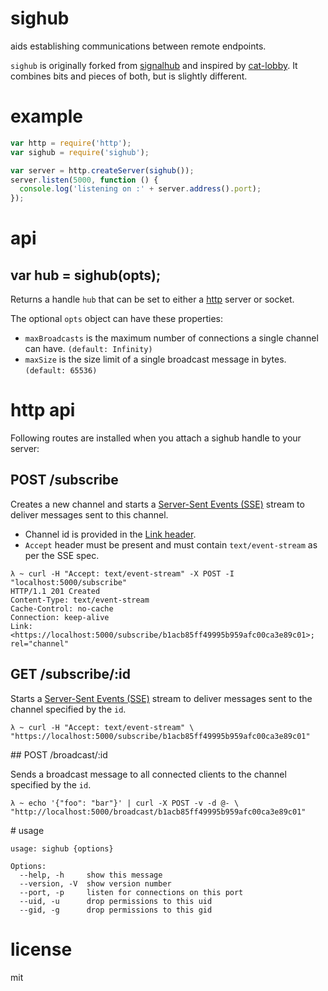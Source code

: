 # sighub

aids establishing communications between remote endpoints.

`sighub` is originally forked from [signalhub](https://github.com/mafintosh/signalhub) and inspired by [cat-lobby](https://github.com/maxogden/cat-lobby). It combines bits and pieces of both, but is slightly different.

# example

```js
var http = require('http');
var sighub = require('sighub');

var server = http.createServer(sighub());
server.listen(5000, function () {
  console.log('listening on :' + server.address().port);
});
```

# api

## var hub = sighub(opts);

Returns a handle `hub` that can be set to either a [http](https://nodejs.org/api/http.html) server or socket.

The optional `opts` object can have these properties:

- `maxBroadcasts` is the maximum number of connections a single channel can have. `(default: Infinity)`
- `maxSize` is the size limit of a single broadcast message in bytes. `(default: 65536)`

# http api

Following routes are installed when you attach a sighub handle to your server:

## POST /subscribe

Creates a new channel and starts a [Server-Sent Events (SSE)](http://dev.w3.org/html5/eventsource/) stream to deliver messages sent to this channel.

- Channel id is provided in the [Link header](http://tools.ietf.org/html/rfc5988).
- `Accept` header must be present and must contain `text/event-stream` as per the SSE spec.

```
λ ~ curl -H "Accept: text/event-stream" -X POST -I "localhost:5000/subscribe"
HTTP/1.1 201 Created
Content-Type: text/event-stream
Cache-Control: no-cache
Connection: keep-alive
Link: <https://localhost:5000/subscribe/b1acb85ff49995b959afc00ca3e89c01>; rel="channel"
```

## GET /subscribe/:id

Starts a [Server-Sent Events (SSE)](http://dev.w3.org/html5/eventsource/) stream to deliver messages sent to the channel specified by the `id`.

```
λ ~ curl -H "Accept: text/event-stream" \
"https://localhost:5000/subscribe/b1acb85ff49995b959afc00ca3e89c01"
```

## POST /broadcast/:id

Sends a broadcast message to all connected clients to the channel specified by the `id`.

```
λ ~ echo '{"foo": "bar"}' | curl -X POST -v -d @- \
"http://localhost:5000/broadcast/b1acb85ff49995b959afc00ca3e89c01"
```

# usage

```
usage: sighub {options}

Options:
  --help, -h     show this message
  --version, -V  show version number
  --port, -p     listen for connections on this port
  --uid, -u      drop permissions to this uid
  --gid, -g      drop permissions to this gid
```

# license

mit
